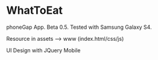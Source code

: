 WhatToEat
=========
phoneGap App.
Beta 0.5. Tested with Samsung Galaxy S4.

Resource in assets --> www (index.html/css/js)
                    
UI Design with JQuery Mobile
